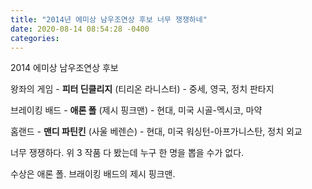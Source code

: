 ```yaml
---
title: "2014년 에미상 남우조연상 후보 너무 쟁쟁하네"
date: 2020-08-14 08:54:28 -0400
categories: 
---
```



2014 에미상 남우조연상 후보 

왕좌의 게임 - <strong>피터 딘클리지</strong> (티리온 라니스터)  - 중세, 영국, 정치 판타지

브레이킹 배드 - <strong>애론 폴</strong>  (제시 핑크맨)  - 현대,  미국 시골-멕시코,  마약

홈랜드 - <strong>맨디 파틴킨</strong> (사울 베렌슨)  - 현대,  미국 워싱턴-아프가니스탄,  정치 외교


너무 쟁쟁하다. 위 3 작품 다 봤는데  누구 한 명을 뽑을 수가 없다. 

수상은 애론 폴. 브래이킹 배드의 제시 핑크맨. 
